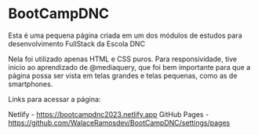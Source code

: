 # BootCampDNC
 Esta é uma pequena página criada em um dos módulos de estudos para desenvolvimento FullStack da Escola DNC

 Nela foi utilizado apenas HTML e CSS puros.
 Para responsividade, tive inicio ao aprendizado de @mediaquery, que foi bem importante para que a página possa ser vista em telas grandes e telas pequenas, como as de smartphones.

 Links para acessar a página:

 Netlify - https://bootcampdnc2023.netlify.app
 GitHub Pages - https://github.com/WalaceRamosdev/BootCampDNC/settings/pages
